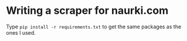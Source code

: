 # Writing a scraper for naurki.com


Type `pip install -r requirements.txt` to get the same packages as the
ones I used. 

